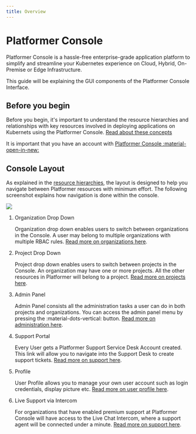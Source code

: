 ```yaml
---
title: Overview
---
```


# Platformer Console

Platformer Console is a hassle-free enterprise-grade application platform to simplify and streamline your Kubernetes experience on Cloud, Hybrid, On-Premise or Edge Infrastructure.

This guide will be explaining the GUI components of the Platformer Console Interface.

## Before you begin



Before you begin, it's important to understand the resource hierarchies and relationships with key resources involved in deploying applications on Kubernets using the Platformer Console.
[Read about these concepts](/user-guides/administration/01-resource-hierachies)

It is important that you have an account with <a href="https://beta.console.platformer.com/" target="_"> Platformer Console :material-open-in-new:</a>

## Console Layout

As explained in the [resource hierarchies](/user-guides/administration/01-resource-hierachies), the layout is designed to help you navigate between Platformer resources with minimum effort. The following screenshot explains how  navigation is done within the console.

![](/assets/images//docs/layout.png)









 
1. Organization Drop Down
   
    Organization drop down enables users to switch between organizations in the Console. A user may belong to multiple organizations with multiple RBAC rules. 
    [Read more on organizations here](/user-guides/administration/02-organizations).

2. Project Drop Down

    Project drop down enables users to switch between projects in the Console. An organization may have one or more projects. All the other resources in Platformer will belong to a project. [Read more on projects here](/user-guides/administration/02-projects).

3. Admin Panel

    Admin Panel consists all the administration tasks a user can do in both projects and organizations. You can access the admin panel menu by pressing the :material-dots-vertical: button. 
    [Read more on administration here](/user-guides/administration/05-iam).


 
4. Support Portal
   
    Every User gets a Platformer Support Service Desk Account created. This link will allow you to navigate into the Support Desk to create support tickets.   [Read more on support here](/support).


5. Profile
   
    User Profile allows you to manage your own user account such as login credentials, display picture etc. [Read more on user profile here](/welcome/00-getting-started).

7. Live Support via Intercom

    For organizations that have enabled premium support at Platformer Console will have access to the Live Chat Intercom, where a support agent will be connected under a minute. [Read more on support here](/support).

    
 